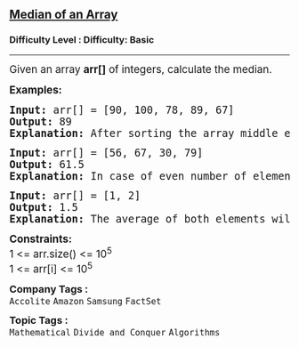 <h2><a href="https://www.geeksforgeeks.org/problems/find-the-median0527/1?page=1&difficulty=School&sortBy=submissions">Median of an Array</a></h2><h3>Difficulty Level : Difficulty: Basic</h3><hr><div class="problems_problem_content__Xm_eO"><p><span style="font-size: 14pt;">Given an array <strong>arr[]</strong> of integers, calculate the median.</span></p>
<p><span style="font-size: 14pt;"><strong>Examples:</strong></span></p>
<pre><span style="font-size: 14pt;"><strong>Input: </strong>arr[] = [90, 100, 78, 89, 67]
<strong>Output: </strong>89
<strong>Explanation: </strong>After sorting the array middle element is the median 
</span></pre>
<pre><span style="font-size: 14pt;"><strong>Input: </strong>arr[] = [56, 67, 30, 79]
<strong>Output: </strong>61.5
<strong>Explanation: </strong>In case of even number of elements, average of two middle elements is the median.</span><span style="font-size: 14pt;"> <br></span></pre>
<pre><span style="font-size: 14pt;"><strong>Input:&nbsp;</strong>arr[] = [1, 2]<br><strong>Output:</strong> 1.5<br><strong>Explanation:</strong> The average of both elements will result in 1.5.</span></pre>
<p><span style="font-size: 14pt;"><strong>Constraints:</strong><br>1 &lt;= arr.size() &lt;= 10<sup>5</sup><br>1 &lt;= arr[i] &lt;= 10<sup>5</sup></span></p></div><p><span style=font-size:18px><strong>Company Tags : </strong><br><code>Accolite</code>&nbsp;<code>Amazon</code>&nbsp;<code>Samsung</code>&nbsp;<code>FactSet</code>&nbsp;<br><p><span style=font-size:18px><strong>Topic Tags : </strong><br><code>Mathematical</code>&nbsp;<code>Divide and Conquer</code>&nbsp;<code>Algorithms</code>&nbsp;